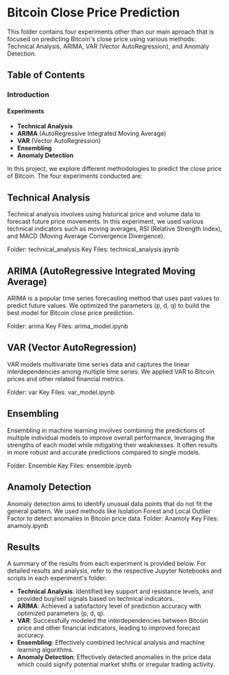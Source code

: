 # Bitcoin Close Price Prediction
This folder contains four experiments other than our main aproach that is focused on predicting Bitcoin's close price using various methods: Technical Analysis, ARIMA, VAR (Vector AutoRegression), and Anomaly Detection.

## Table of Contents
### Introduction
#### Experiments
- **Technical Analysis**
- **ARIMA** (AutoRegressive Integrated Moving Average)
- **VAR** (Vector AutoRegression)
- **Ensembling**
- **Anomaly Detection**
  

In this project, we explore different methodologies to predict the close price of Bitcoin. The four experiments conducted are:

## Technical Analysis
Technical analysis involves using historical price and volume data to forecast future price movements. In this experiment, we used various technical indicators such as moving averages, RSI (Relative Strength Index), and MACD (Moving Average Convergence Divergence).

Folder: technical_analysis
Key Files: technical_analysis.ipynb

## ARIMA (AutoRegressive Integrated Moving Average)
ARIMA is a popular time series forecasting method that uses past values to predict future values. We optimized the parameters (p, d, q) to build the best model for Bitcoin close price prediction.

Folder: arima
Key Files: arima_model.ipynb

## VAR (Vector AutoRegression)
VAR models multivariate time series data and captures the linear interdependencies among multiple time series. We applied VAR to Bitcoin prices and other related financial metrics.

Folder: var
Key Files: var_model.ipynb

## Ensembling
Ensembling in machine learning involves combining the predictions of multiple individual models to improve overall performance, leveraging the strengths of each model while mitigating their weaknesses. It often results in more robust and accurate predictions compared to single models.

Folder: Ensemble
Key Files: ensemble.ipynb

## Anamoly Detection
Anomaly detection aims to identify unusual data points that do not fit the general pattern. We used methods like Isolation Forest and Local Outlier Factor to detect anomalies in Bitcoin price data.
Folder: Anamoly
Key Files: anamoly.ipynb
## Results
A summary of the results from each experiment is provided below. For detailed results and analysis, refer to the respective Jupyter Notebooks and scripts in each experiment's folder.

- **Technical Analysis**: Identified key support and resistance levels, and provided buy/sell signals based on technical indicators.
- **ARIMA**: Achieved a satisfactory level of prediction accuracy with optimized parameters (p, d, q).
- **VAR**: Successfully modeled the interdependencies between Bitcoin price and other financial indicators, leading to improved forecast accuracy.
- **Ensembling**: Effectively combined technical analysis and machine learning algorithms.
- **Anomaly Detection**: Effectively detected anomalies in the price data which could signify potential market shifts or irregular trading activity.
